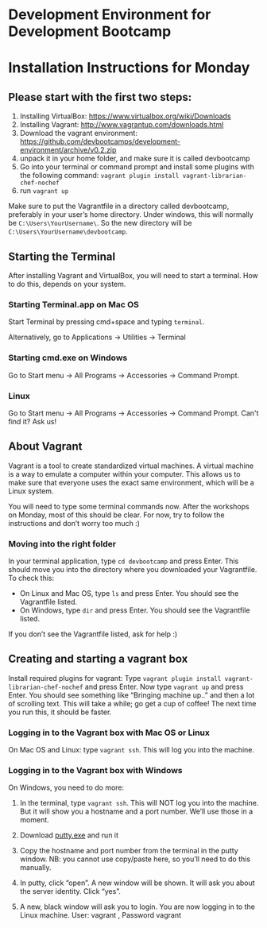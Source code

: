 # Development Environment for Development Bootcamp

# Installation Instructions for Monday
## Please start with the first two steps:
1. Installing VirtualBox: https://www.virtualbox.org/wiki/Downloads
2. Installing Vagrant: http://www.vagrantup.com/downloads.html
3. Download the vagrant environment:
   https://github.com/devbootcamps/development-environment/archive/v0.2.zip
4. unpack it in your home folder, and make sure it is called devbootcamp
5. Go into your terminal or command prompt and install some plugins with
   the following command: `vagrant plugin install vagrant-librarian-chef-nochef`
6. run `vagrant up`

Make sure to put the Vagrantfile in a directory called devbootcamp, preferably in your user’s home directory. Under windows, this will normally be `C:\Users\YourUsername\`. So the new directory will be `C:\Users\YourUsername\devbootcamp`.

## Starting the Terminal
After installing Vagrant and VirtualBox, you will need to start a terminal. How to do this, depends on your system.

### Starting Terminal.app on Mac OS
Start Terminal by pressing cmd+space and typing `terminal`.

Alternatively, go to Applications -> Utilities -> Terminal

### Starting cmd.exe on Windows
Go to Start menu → All Programs → Accessories → Command Prompt.

### Linux
Go to Start menu → All Programs → Accessories → Command Prompt. Can't find it? Ask us!

## About Vagrant
Vagrant is a tool to create standardized virtual machines. A virtual machine is a way to emulate a computer within your computer. This allows us to make sure that everyone uses the exact same environment, which will be a Linux system.

You will need to type some terminal commands now. After the workshops on Monday, most of this should be clear. For now, try to follow the instructions and don’t worry too much :)

### Moving into the right folder
In your terminal application, type `cd devbootcamp` and press Enter. This should move you into the directory where you downloaded your Vagrantfile. To check this:

- On Linux and Mac OS, type `ls` and press Enter. You should see the Vagrantfile listed.
- On Windows, type `dir` and press Enter. You should see the Vagrantfile listed.

If you don’t see the Vagrantfile listed, ask for help :)

## Creating and starting a vagrant box
Install required plugins for vagrant:
Type `vagrant plugin install vagrant-librarian-chef-nochef` and press Enter.
Now type `vagrant up` and press Enter. You should see something like “Bringing machine up..” and then a lot of scrolling text. This will take a while; go get a cup of coffee! The next time you run this, it should be faster.

### Logging in to the Vagrant box with Mac OS or Linux
On Mac OS and Linux: type `vagrant ssh`. This will log you into the machine.

### Logging in to the Vagrant box with Windows
On Windows, you need to do more:

1. In the terminal, type `vagrant ssh`. This will NOT log you into the machine. But it will show you a hostname and a port number. We’ll use those in a moment.

2. Download [putty.exe](http://www.google.com/url?q=http%3A%2F%2Fthe.earth.li%2F~sgtatham%2Fputty%2Flatest%2Fx86%2Fputty.exe&sa=D&sntz=1&usg=AFQjCNGbHo_sOJUJFzgDZ8bOuOkV1gHnFQ) and run it

3. Copy the hostname and port number from the terminal in the putty window. NB: you cannot use copy/paste here, so you’ll need to do this manually.

4. In putty, click “open”. A new window will be shown. It will ask you about the server identity. Click “yes”.

5. A new, black window will ask you to login. You are now logging in to the Linux machine. User: vagrant ,  Password vagrant
